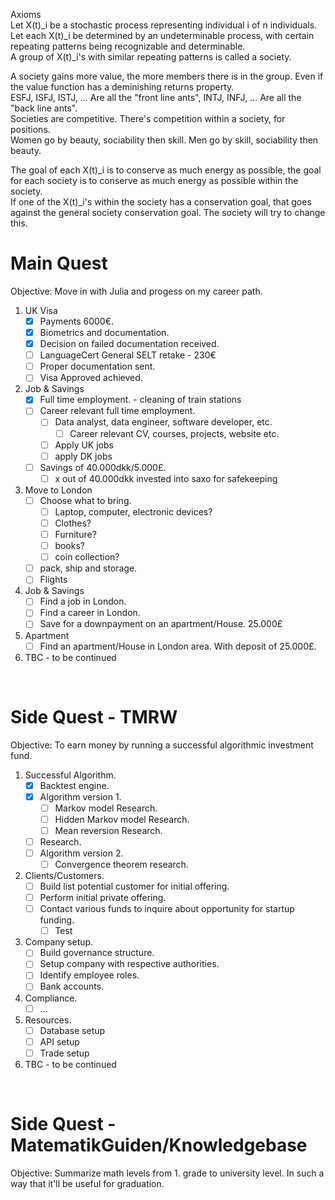Axioms <br>
Let X(t)_i be a stochastic process representing individual i of n individuals.<br>
Let each X(t)_i be determined by an undeterminable process, with certain repeating patterns being recognizable and determinable.<br>
A group of X(t)_i's with similar repeating patterns is called a society.<br>

A society gains more value, the more members there is in the group. Even if the value function has a deminishing returns property.<br>
ESFJ, ISFJ, ISTJ, ... Are all the "front line ants", INTJ, INFJ, ... Are all the "back line ants". <br>
Societies are competitive. There's competition within a society, for positions. <br>
Women go by beauty, sociability then skill. Men go by skill, sociability then beauty.

The goal of each X(t)_i is to conserve as much energy as possible, the goal for each society is to conserve as much energy as possible within the society. <br>
If one of the X(t)_i's within the society has a conservation goal, that goes against the general society conservation goal. The society will try to change this.

# Main Quest
Objective: Move in with Julia and progess on my career path.

1. UK Visa
   - [x] Payments 6000€.
   - [x] Biometrics and documentation.
   - [x] Decision on failed documentation received.
   - [ ] LanguageCert General SELT retake - 230€
   - [ ] Proper documentation sent.
   - [ ] Visa Approved achieved.
2. Job & Savings
   - [x] Full time employment. - cleaning of train stations
   - [ ] Career relevant full time employment.
      - [ ] Data analyst, data engineer, software developer, etc.
         - [ ] Career relevant CV, courses, projects, website etc. 
      - [ ] Apply UK jobs
      - [ ] apply DK jobs
   - [ ] Savings of 40.000dkk/5.000£.
      - [ ] x out of 40.000dkk invested into saxo for safekeeping
3. Move to London
   - [ ] Choose what to bring.
      - [ ] Laptop, computer, electronic devices?
      - [ ] Clothes?
      - [ ] Furniture?
      - [ ] books?
      - [ ] coin collection?
   - [ ] pack, ship and storage.
   - [ ] Flights
4. Job & Savings
   - [ ] Find a job in London.
   - [ ] Find a career in London.
   - [ ] Save for a downpayment on an apartment/House. 25.000£
5. Apartment
   - [ ] Find an apartment/House in London area. With deposit of 25.000£.
6. TBC - to be continued 

<br/>

# Side Quest - TMRW

Objective: To earn money by running a successful algorithmic investment fund.
1. Successful Algorithm.
   - [x] Backtest engine.
   - [x] Algorithm version 1.
      - [ ] Markov model Research.
      - [ ] Hidden Markov model Research.
      - [ ] Mean reversion Research.
   - [ ] Research.
   - [ ] Algorithm version 2.
      - [ ] Convergence theorem research.
2. Clients/Customers.
   - [ ] Build list potential customer for initial offering.
   - [ ] Perform initial private offering. 
   - [ ] Contact various funds to inquire about opportunity for startup funding.
      - [ ] Test
3. Company setup.
   - [ ] Build governance structure.
   - [ ] Setup company with respective authorities.
   - [ ] Identify employee roles.
   - [ ] Bank accounts.
4. Compliance.
   - [ ] ...
5. Resources.
   - [ ] Database setup
   - [ ] API setup
   - [ ] Trade setup
5. TBC - to be continued 

<br/>

# Side Quest - MatematikGuiden/Knowledgebase
Objective: Summarize math levels from 1. grade to university level. In such a way that it'll be useful for graduation.



<br/>



